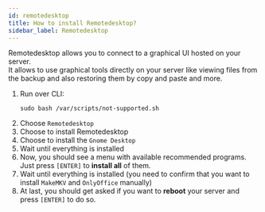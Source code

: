```yaml
---
id: remotedesktop
title: How to install Remotedesktop?
sidebar_label: Remotedesktop
---
```


Remotedesktop allows you to connect to a graphical UI hosted on your server.<br/>
It allows to use graphical tools directly on your server like viewing files from the backup and also restoring them by copy and paste and more.

1. Run over CLI:
    ```shell
    sudo bash /var/scripts/not-supported.sh
    ```
1. Choose `Remotedesktop`
1. Choose to install Remotedesktop
1. Choose to install the `Gnome Desktop`
1. Wait until everything is installed
1. Now, you should see a menu with available recommended programs. Just press `[ENTER]` to **install all** of them.
1. Wait until everything is installed (you need to confirm that you want to install `MakeMKV` and `OnlyOffice` manually)
1. At last, you should get asked if you want to **reboot** your server and press `[ENTER]` to do so.